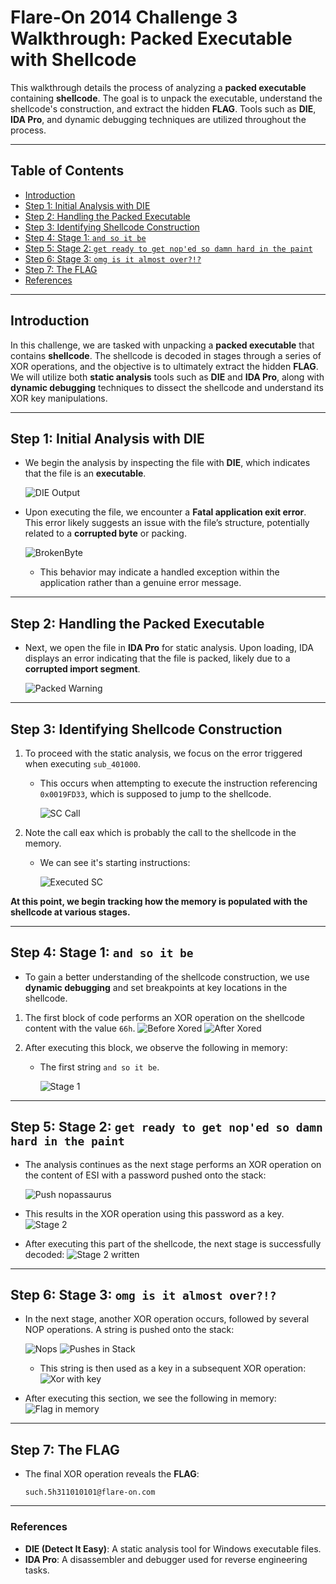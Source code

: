 # Flare-On 2014 Challenge 3 Walkthrough: Packed Executable with Shellcode

This walkthrough details the process of analyzing a **packed executable** containing **shellcode**. The goal is to unpack the executable, understand the shellcode's construction, and extract the hidden **FLAG**. Tools such as **DIE**, **IDA Pro**, and dynamic debugging techniques are utilized throughout the process.

---

## Table of Contents
- [Introduction](#introduction)
- [Step 1:  Initial Analysis with DIE](#step-1-initial-analysis-with-die)
- [Step 2: Handling the Packed Executable](#step-2-handling-the-packed-executable)
- [Step 3: Identifying Shellcode Construction](#step-3-identifying-shellcode-construction)
- [Step 4: Stage 1: `and so it be`](#step-4-stage-1-and-so-it-be)
- [Step 5: Stage 2: `get ready to get nop'ed so damn hard in the paint`](#step-5-stage-2-get-ready-to-get-noped-so-damn-hard-in-the-paint)
- [Step 6: Stage 3: `omg is it almost over?!?`](#step-6-stage-3-omg-is-it-almost-over)
- [Step 7: The FLAG](#step-7-the-flag)
- [References](#references)

---

## Introduction

In this challenge, we are tasked with unpacking a **packed executable** that contains **shellcode**. The shellcode is decoded in stages through a series of XOR operations, and the objective is to ultimately extract the hidden **FLAG**. We will utilize both **static analysis** tools such as **DIE** and **IDA Pro**, along with **dynamic debugging** techniques to dissect the shellcode and understand its XOR key manipulations.

---

## Step 1: Initial Analysis with DIE

- We begin the analysis by inspecting the file with **DIE**, which indicates that the file is an **executable**.
  
  ![DIE Output](images/0-die-output.png)
- Upon executing the file, we encounter a **Fatal application exit error**. This error likely suggests an issue with the file’s structure, potentially related to a **corrupted byte** or packing.

  ![BrokenByte](images/0-brokeb-byte.png)

  - This behavior may indicate a handled exception within the application rather than a genuine error message.

---

## Step 2: Handling the Packed Executable

- Next, we open the file in **IDA Pro** for static analysis. Upon loading, IDA displays an error indicating that the file is packed, likely due to a **corrupted import segment**.

    ![Packed Warning](images/0-may-be-packer-warning.png)

---

## Step 3: Identifying Shellcode Construction

1. To proceed with the static analysis, we focus on the error triggered when executing `sub_401000`.

    - This occurs when attempting to execute the instruction referencing `0x0019FD33`, which is supposed to jump to the shellcode.
      
      ![SC Call](images/1-shell_code_written.png)

2. Note the call eax which is probably the call to the shellcode in the memory. 
    - We can see it's starting instructions:
      
      ![Executed SC](images/1-shellcode-executed-stack.png)

**At this point, we begin tracking how the memory is populated with the shellcode at various stages.**

---

## Step 4: Stage 1: `and so it be`

- To gain a better understanding of the shellcode construction, we use **dynamic debugging** and set breakpoints at key locations in the shellcode.

1. The first block of code performs an XOR operation on the shellcode content with the value `66h`.
  ![Before Xored](images/3-Before-writing-Xored.png)
  ![After Xored](images/4-After-writing-Xored.png)

2. After executing this block, we observe the following in memory:
    - The first string `and so it be`.
      
      ![Stage 1](images/5-Stage-1-written.png)

---

## Step 5: Stage 2: `get ready to get nop'ed so damn hard in the paint`

- The analysis continues as the next stage performs an XOR operation on the content of ESI with a password pushed onto the stack:
    
  ![Push `nopassaurus`](images/6-pushed-password.png)

- This results in the XOR operation using this password as a key.
   ![Stage 2](images/7-Xor-key.png)

- After executing this part of the shellcode, the next stage is successfully decoded:
    ![Stage 2 written](images/8-Stage-2-written.png)

---

## Step 6: Stage 3: `omg is it almost over?!?`

- In the next stage, another XOR operation occurs, followed by several NOP operations. A string is pushed onto the stack:

    ![Nops](images/10-Damn-nop-ed.png)
    ![Pushes in Stack](images/10-pushed-string.png)
    
    - This string is then used as a key in a subsequent XOR operation:
    ![Xor with key](images/10-used-key-in-xor.png)

- After executing this section, we see the following in memory:
    ![Flag in memory](images/13-FLAG.png)

---

## Step 7: The FLAG

- The final XOR operation reveals the **FLAG**:
  ```
  such.5h311010101@flare-on.com
  ```

---

### References

- **DIE (Detect It Easy)**: A static analysis tool for Windows executable files.
- **IDA Pro**: A disassembler and debugger used for reverse engineering tasks.
